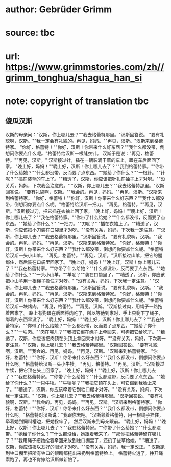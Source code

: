 # author: Gebrüder Grimm
# source: tbc
# url: https://www.grimmstories.com/zh//grimm_tonghua/shagua_han_si
# note: copyright of translation tbc

## 傻瓜汉斯 

汉斯的母亲问："汉斯，你上哪儿去？""我去格蕾特那里。"汉斯回答说。
"要有礼貌啊，汉斯。""我一定会有礼貌的。再见，妈妈。""再见，汉斯。"汉斯来到格蕾特家。
"你好，格蕾特！""你好，汉斯！你带来什么好东西？""我什么都没带，倒想问你要点什么呢。"格蕾特给汉斯一根缝衣针。
汉斯于是说："再见，格蕾特。""再见，汉斯。"
汉斯接过针，插在一辆装满干草的车上，跟在车后面回了家。
"晚上好，妈妈！""晚上好，汉斯！你上哪儿去了？""我到格蕾特家。""你带了什么给她？""什么都没带，反而要了点东西。""她给了你什么？""一根针。""针呢？""插在装草的车上了。""糟透了，汉斯，你应该把针扎在袖子上才对呀。""没关系，妈妈，下次我会注意的。"
"汉斯，你上哪儿去？""我去格蕾特那里。"汉斯回答说。
"要有礼貌啊，汉斯。""我会的。再见，妈妈。""再见，汉斯。"汉斯来到格蕾特家。
"你好，格蕾特！""你好，汉斯！你带来什么好东西？""我什么都没带，倒想问你要点什么呢。"格蕾特给汉斯一把刀。
"再见，格蕾特。""再见，汉斯。"汉斯接过刀，把它插在衣袖上回了家。
"晚上好，妈妈！""晚上好，汉斯！你上哪儿去了？""我在格蕾特家。""你带了什么给她？""什么都没带，反而要了点东西。""她给了你什么？"
"一把刀。""刀呢？"
"插在衣袖上了。""糟透了，汉斯，你应该把小刀装在口袋里才对呀。""没有关系，妈妈，下次我一定注意。""汉斯，你上哪儿去？""我去格蕾特那里。"汉斯回答说。
"要有礼貌啊，汉斯。""我会的。再见，妈妈。""再见，汉斯。"汉斯来到格蕾特家。
"你好，格蕾特！""你好，汉斯！你带来什么好东西？""我什么都没带，倒想问你要点什么呢。"格蕾特给汉斯一头小山羊。
"再见，格蕾特。""再见，汉斯。"汉斯接过山羊，把它的腿绑住，然后装在口袋里回家了。
"晚上好，妈妈！""晚上好，汉斯！你上哪儿去了？""我在格蕾特家。""你带了什么给她？""什么都没带，反而要了点东西。""她给了你什么？""一头小山羊。""羊呢？""装在口袋里了。""糟透了，汉斯，你应该把小山羊用一根绳子拴住才对呀。"
"没有关系，妈妈，下次我一定注意。"
"汉斯，你上哪儿去？""我去格蕾特那里。"汉斯回答说。
"要有礼貌啊，汉斯。"
"我会的。再见，妈妈。""再见，汉斯。"汉斯来到格蕾特家。
"你好，格蕾特！""你好，汉斯！你带来什么好东西？""我什么都没带，倒想问你要点什么呢。"格蕾特给汉斯一块烤肉。
"再见，格蕾特。""再见，汉斯。"汉斯接过肉，用绳子一路拖着回家了。
路上有狗跟在后面将肉吃了，所以等他到家时，手上只剩下了绳子，绑着的东西早没了。
"晚上好，妈妈！""晚上好，汉斯！你上哪儿去了？""我在格蕾特家。""你带了什么给她？""什么都没带，反而要了点东西。""她给了你什么？""一块肉。""肉在哪儿？""我把它绑在绳子上牵回来，可狗把它给吃了。""糟透了，汉斯，你应该把肉顶在头顶上拿回来才对呀。""没有关系，妈妈，下次我一定注意。""汉斯，你上哪儿去？""我去格蕾特那里。"汉斯回答说。
"要有礼貌啊，汉斯。""我会的。再见，妈妈。""再见，汉斯。"汉斯来到格蕾特家。
"你好，格蕾特！""你好，汉斯！你带来什么好东西？""我什么都没带，倒想问你要点什么呢。"格蕾特给汉斯一头小牛犊。
"再见，格蕾特。""再见，汉斯。"汉斯接过牛犊，把它顶在头上回家了。
"晚上好，妈妈！""晚上好，汉斯！你上哪儿去了？""我在格蕾特家。""你带了什么给她？""什么都没带，反而要了点东西。""她给了你什么？""一只牛犊。""牛犊呢？""我把它顶在头上，可它踢到我脸上来了。""糟透了，汉斯，你应该牵着它到牲口棚才对呀。"
"没有关系，妈妈，下次我一定注意。"
"汉斯，你上哪儿去？""我去格蕾特那里。"汉斯回答说。
"要有礼貌啊，汉斯。""我会的。再见，妈妈。""再见，汉斯。"汉斯来到格蕾特家。
"你好，格蕾特！""你好，汉斯！你带来什么好东西？""我什么都没带，倒想问你要点什么呢。"格蕾特对汉斯说："我跟你去吧。"汉斯领着格蕾特，用一根绳子拴住，牵着她到饲料槽边，把她拴牢了。
然后汉斯来到母亲跟前。
"晚上好，妈妈！""晚上好，汉斯！你上哪儿去了？""我在格蕾特家。""你带了什么给她？""什么都没带。""她给了你什么？""什么都没给，她跟着我来了。""那你把格蕾特留在哪儿了？""我用绳子把她拴着牵回来放到牲口棚里了，还扔了些草给她。"
"糟透了，汉斯，你应该报以友好的眼光才对呀。""没有关系，妈妈，我一定改正。"
汉斯跑到牲口棚里把所有牲口的眼睛都挖出来扔到格蕾特脸上。
格蕾特火透了，挣开绳索跑了，再也不肯嫁给汉斯做新娘了。
